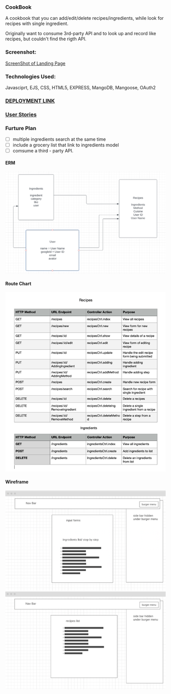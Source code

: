 ### CookBook

A cookbook that you can add/edit/delete recipes/ingredients, while look for recipes with single ingredient.

Originally want to consume 3rd-party API and to look up and record like recipes, but couldn't find the rigth API.

### Screenshot: 

[ScreenShot of Landing Page](./public/images/screenshot.png)

### Technologies Used:
Javasciprt, EJS, CSS, HTML5, EXPRESS, MangoDB, Mangoose, OAuth2

### [DEPLOYMENT LINK](https://cookbookv1.herokuapp.com/) 


### [User Stories](https://trello.com/invite/b/w6Cd203g/8875920578428b7f31b1d4e8bfbbb8ce/project-2)

### Furture Plan

- [ ] multiple ingredients search at the same time
- [ ] include a grocery list that link to ingredients model
- [ ] comsume a third - party API. 

#### ERM
![ERD](./public/images/ERD.png)
#### Route Chart
![Route Chart](./public/images/Route%20Chart.png)
#### Wireframe
![Wireframe1](./public/images/wireframe%201.png)
![Wireframe1](./public/images/wireframe%202.png)
